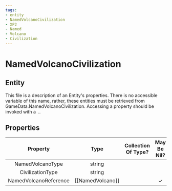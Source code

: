 ```yaml
---
tags:
- entity
- NamedVolcanoCivilization
- XP2
- Named
- Volcano
- Civilization
---
```

# NamedVolcanoCivilization
## Entity
This file is a description of an Entity's properties. There is no accessible variable of this name, rather, these entities must be retrieved from GameData.NamedVolcanoCivilization. Accessing a property should be invoked with a `.`.
## Properties
|	Property	|	Type	|	Collection Of Type?	|	May Be Nil?	|	Default	|	References	|	Key	|	Notes	|
|	:-:	|	:-:	|	:-:	|	:-:	|	:-:	|	:-:	|	:-:	|	-:	|
|	NamedVolcanoType	|	string	|		|		|		|	[[NamedVolcano]].NamedVolcanoType	|		|	|
|	CivilizationType	|	string	|		|		|		|	[[Civilization]].CivilizationType	|		|	|
|	NamedVolcanoReference	|	[[NamedVolcano]]	|		|	✓	|		|		|		|	|
